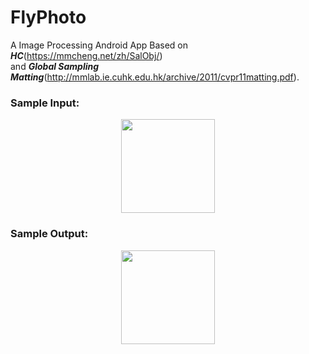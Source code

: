 # FlyPhoto
A Image Processing Android App Based on ***HC***(https://mmcheng.net/zh/SalObj/)  
and ***Global Sampling Matting***(http://mmlab.ie.cuhk.edu.hk/archive/2011/cvpr11matting.pdf).

### Sample Input:
<div align=center><img height="150" src="https://github.com/fater32/FlyPhoto/blob/master/p1.jpg"/></div>

### Sample Output:
<div align=center><img height="150" src="https://github.com/fater32/FlyPhoto/blob/master/p2.jpg"/></div>
